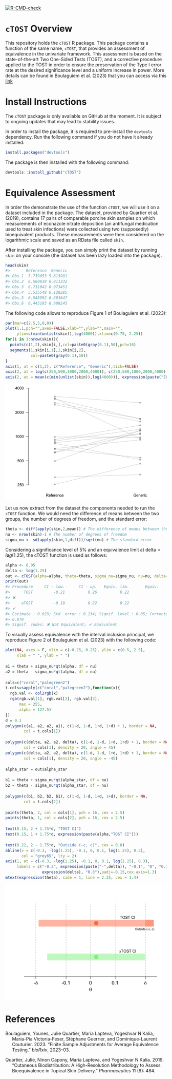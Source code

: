 
<!-- README.md is generated from README.Rmd. Please edit this file -->

[![R-CMD-check](https://github.com/yboulag/cTOST/workflows/R-CMD-check/badge.svg)](https://github.com/yboulag/cTOST/actions)

# `cTOST` Overview

This repository holds the `cTOST` R package. This package contains a
function of the same name, `cTOST`, that provides an assessment of
equivalence in the univariate framework. This assessment is based on the
state-of-the-art Two One-Sided Tests (TOST), and a corrective procedure
applied to the TOST in order to ensure the preservation of the Type I
error rate at the desired significance level and a uniform increase in
power. More details can be found in Boulaguiem et al. (2023) that you
can access via this
[link](https://www.biorxiv.org/content/10.1101/2023.03.11.532179v2.full)

# Install Instructions

The `cTOST` package is only available on GitHub at the moment. It is
subject to ongoing updates that may lead to stability issues.

In order to install the package, it is required to pre-install the
`devtools` dependency. Run the following command if you do not have it
already installed:

``` r
install.packages("devtools")
```

The package is then installed with the following command:

``` r
devtools::install_github("cTOST")
```

# Equivalence Assessment

In order the demonstrate the use of the function `cTOST`, we will use it
on a dataset included in the package. The dataset, provided by Quartier
et al. (2019), contains 17 pairs of comparable porcine skin samples on
which measurements of econazole nitrate deposition (an antifungal
medication used to treat skin infections) were collected using two
(supposedly) bioequivalent products. These measurements were then
considered on the logarithmic scale and saved as an RData file called
`skin`.

After installing the package, you can simply print the dataset by
running `skin` on your console (the dataset has been lazy loaded into
the package).

``` r
head(skin)
#>       Reference  Generic
#> Obs.1  5.739053 5.813981
#> Obs.2  6.560818 6.811332
#> Obs.3  6.731042 6.973451
#> Obs.4  5.535548 6.128285
#> Obs.5  6.548992 6.301647
#> Obs.6  6.445193 6.998245
```

The following code allows to reproduce Figure 1 of Boulaguiem et al.
(2023):

``` r
par(mar=c(2.5,5,0,0))
plot(1,1,pch="",axes=FALSE,xlab="",ylab="",main="",
     ylim=c(min(unlist(skin)),log(4000)),xlim=c(0.75, 2.25))
for(i in 1:nrow(skin)){
  points(c(1,2),skin[i,],col=paste0(gray(0.1),50),pch=16)
  segments(1,skin[i,1],2,skin[i,2],
           col=paste0(gray(0.1),50))
}
axis(1, at = c(1,2), c("Reference", "Generic"),tick=FALSE)
axis(2, at = log(c(250,500,1000,2000,4000)), c(250,500,1000,2000,4000), las=2)
axis(2, at = mean(c(min(unlist(skin)),log(4000))), expression(paste("ECZ deposition (ng/cm"^2*")")),padj=-4.5, tick = FALSE)
```

![](README_files/figure-gfm/unnamed-chunk-5-1.png)<!-- -->

Let us now extract from the dataset the components needed to run the
`cTOST` function. We would need the difference of means between the two
groups, the number of degrees of freedom, and the standard error:

``` r
theta <- diff(apply(skin,2,mean)) # The difference of means between the two groups
nu <- nrow(skin)-1 # The number of degrees of freedom
sigma_nu <- sd(apply(skin,1,diff))/sqrt(nu) # The standard error
```

Considering a significance level of 5% and an equivalence limit at
delta = *l**o**g*(1.25), the cTOST function is used as follows:

``` r
alpha <- 0.05
delta <- log(1.25)
out <- cTOST(alpha=alpha, theta=theta, sigma_nu=sigma_nu, nu=nu, delta=delta)
print(out)
#> Procedure     CI - low.      CI - up.   Equiv. lim.       Equiv.
#>      TOST         -0.21          0.26          0.22
#> ✖
#>     aTOST         -0.18          0.22          0.22
#> ✔
#> Estimate : 0.023; Std. error : 0.134; Signif. level : 0.05; Corrected level :
#> 0.079
#> Signif. codes: ✖ Not Equivalent; ✔ Equivalent
```

To visually assess equivalence with the interval inclusion principal, we
reproduce Figure 2 of Boulaguiem et al. (2023) with the following code:

``` r
plot(NA, axes = F, xlim = c(-0.25, 0.25), ylim = c(0.5, 2.5),
     xlab = " ", ylab = " ")

a1 = theta + sigma_nu*qt(alpha, df = nu)
a2 = theta - sigma_nu*qt(alpha, df = nu)

cols=c("coral","palegreen2")
t.cols=sapply(c("coral","palegreen2"),function(x){
  rgb.val <- col2rgb(x)
  rgb(rgb.val[1], rgb.val[2], rgb.val[3],
      max = 255,
      alpha = 127.5)
})
d = 0.1
polygon(c(a1, a2, a2, a1), c(1-d, 1-d, 1+d, 1+d) + 1, border = NA,
        col = t.cols[1])

polygon(c(delta, a2, a2, delta), c(1-d, 1-d, 1+d, 1+d) + 1, border = NA,
        col = cols[1], density = 20, angle = 45)
polygon(c(delta, a2, a2, delta), c(1-d, 1-d, 1+d, 1+d) + 1, border = NA,
        col = cols[1], density = 20, angle = -45)

alpha_star = out$alpha_star

b1 = theta + sigma_nu*qt(alpha_star, df = nu)
b2 = theta - sigma_nu*qt(alpha_star, df = nu)

polygon(c(b1, b2, b2, b1), c(1-d, 1-d, 1+d, 1+d), border = NA,
        col = t.cols[2])

points(theta, 2, col = cols[1], pch = 16, cex = 2.5)
points(theta, 1, col = cols[2], pch = 16, cex = 2.5)

text(0.15, 2 + 1.75*d, "TOST CI")
text(0.15, 1 + 1.75*d, expression(paste(alpha,"TOST CI")))

text(0.22, 2 - 1.75*d, "Outside (-c, c)", cex = 0.8)
abline(v = c(-0.3, -log(1.25), -0.1, 0, 0.1, log(1.25), 0.3),
       col = "grey65", lty = 2)
axis(1, at = c(-0.3, -log(1.25), -0.1, 0, 0.1, log(1.25), 0.3),
     labels = c("-0.3", expression(paste("-",delta)), "-0.1", "0", "0.1",
                expression(delta), "0.3"),padj=-0.15,cex.axis=1.3)
mtext(expression(theta), side = 1, line = 2.35, cex = 1.4)
```

![](README_files/figure-gfm/unnamed-chunk-8-1.png)<!-- -->

# References

<div id="refs" class="references csl-bib-body hanging-indent">

<div id="ref-boulaguiem2023finite" class="csl-entry">

Boulaguiem, Younes, Julie Quartier, Maria Lapteva, Yogeshvar N Kalia,
Maria-Pia Victoria-Feser, Stéphane Guerrier, and Dominique-Laurent
Couturier. 2023. “Finite Sample Adjustments for Average Equivalence
Testing.” *bioRxiv*, 2023–03.

</div>

<div id="ref-quartier2019cutaneous" class="csl-entry">

Quartier, Julie, Ninon Capony, Maria Lapteva, and Yogeshvar N Kalia.
2019. “Cutaneous Biodistribution: A High-Resolution Methodology to
Assess Bioequivalence in Topical Skin Delivery.” *Pharmaceutics* 11 (9):
484.

</div>

</div>
